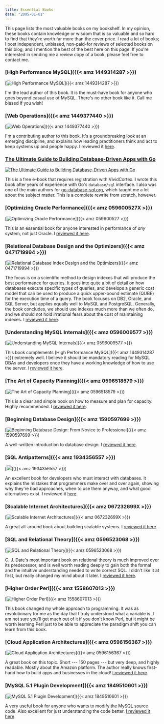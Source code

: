 ```yaml
---
title: Essential Books
date: "2005-01-01"
---
```

This page lists the most valuable books on my bookshelf. In my opinion, these books contain knowledge or wisdom that is so valuable and so hard to find that they're worth far more than the cover price. I read a lot of books; I post independent, unbiased, non-paid-for reviews of selected books on this blog; and I mention the best of the best here on this page. If you're interested in sending me a review copy of a book, please feel free to contact me.

### [High Performance MySQL]({{< amz 1449314287 >}})

[![High Performance MySQL](/media/2010/01/high_performance_mysql.jpg)]({{< amz 1449314287 >}})

I'm the lead author of this book. It is the must-have book for anyone who goes beyond casual use of MySQL. There's no other book like it. Call me biased if you wish!

### [Web Operations]({{< amz 1449377440 >}})

[![Web Operations](/media/2010/07/web_operations.gif)]({{< amz 1449377440 >}})

I'm a contributing author to this book. It's a groundbreaking look at an emerging discipline, and explains how leading practitioners think and act to keep systems up and people happy. I reviewed it [here](/blog/2010/07/03/a-review-of-web-operations-by-john-allspaw-and-jesse-robbins/).

### [The Ultimate Guide to Building Database-Driven Apps with Go](https://vividcortex.com/resources/building-database-driven-apps-with-go/)

[![The Ultimate Guide to Building Database-Driven Apps with Go](/media/2015/01/ultimate-guide.png)](https://vividcortex.com/resources/building-database-driven-apps-with-go/)

This is a free e-book that requires registration with VividCortex. I wrote this book after years of experience with Go's
`database/sql` interface. I also was one of the main authors for [go-database-sql.org](http://go-database-sql.org), which taught me a lot
about the subject matter. This is a complete rewrite from scratch, however.

### [Optimizing Oracle Performance]({{< amz 059600527X >}})

[![Optimizing Oracle Performance](/media/2009/11/optimizing_oracle_performance-150x150.jpg)]({{< amz 059600527 >}})

This is an essential book for anyone interested in performance of *any* system, not just Oracle. I [reviewed it here](/blog/2009/11/07/a-review-of-optimizing-oracle-performance-by-cary-millsap/).

### [Relational Database Design and the Optimizers]({{< amz 0471719994 >}})

[![Relational Database Index Design and the Optimizers](/media/2010/01/relational-index-design-optimizers-small.jpg)]({{< amz 0471719994 >}})

The focus is on a scientific method to design indexes that will produce the best performance for queries. It goes into quite a bit of detail on how databases execute specific types of queries, and develops a generic cost model that can be used to produce a quick upper-bound estimate (QUBE) for the execution time of a query. The book focuses on DB2, Oracle, and SQL Server, but applies equally well to MySQL and PostgreSQL. Generally, the book concludes, we should use indexes much more than we often do, and we should not hold irrational fears about the cost of maintaining indexes. I [reviewed it here](/blog/2010/09/19/a-review-of-relational-database-design-and-the-optimizers-by-lahdenmaki-and-leach/).

### [Understanding MySQL Internals]({{< amz 0596009577 >}})

[![Understanding MySQL Internals](/media/2010/02/understanding-mysql-internals-150x150.gif)]({{< amz 0596009577 >}})

This book complements [High Performance MySQL]({{< amz 1449314287 >}}) extremely well. I believe it should be mandatory reading for MySQL DBAs and developers once they have a working knowledge of how to use the server. I [reviewed it here](/blog/2010/02/19/a-review-of-understanding-mysql-internals-by-sasha-pachev/).

### [The Art of Capacity Planning]({{< amz 0596518579 >}})

[![The Art of Capacity Planning](/media/2009/10/Art-Capacity-Planning-150x150.gif)]({{< amz 0596518579 >}})

This is a clear and simple book on how to measure and plan for capacity. Highly recommended. I [reviewed it here](/blog/2009/10/24/a-review-of-the-art-of-capacity-planning-by-john-allspaw/).

### [Beginning Database Design]({{< amz 1590597699 >}})

[![Beginning Database Design: From Novice to Professional](/media/2009/08/beginning_database_design-125x150.gif)]({{< amz 1590597699 >}})

A well-written introduction to database design. I [reviewed it here](/blog/2009/08/22/a-review-of-beginning-database-design-by-clare-churcher/).<br style="clear: both" />

### [SQL Antipatterns]({{< amz 1934356557 >}})

[![](/media/2011/06/bksqla_xlargecover.jpg)]({{< amz 1934356557 >}})

An excellent book for developers who must interact with databases. It explains the mistakes that programmers make over and over again, showing why they're bad approaches, when to use them anyway, and what good alternatives exist. I reviewed it [here](/blog/2011/06/11/a-review-of-sql-antipatterns-by-bill-karwin/).<br style="clear: both" />

### [Scalable Internet Architectures]({{< amz 067232699X >}})

[![Scalable Internet Architectures](/media/2009/02/scalable_internet_architectures-150x150.jpg)]({{< amz 067232699X >}})

A great all-around book about building scalable systems. I [reviewed it here](/blog/2009/02/21/review-of-scalable-internet-architectures-by-theo-schlossnagle/).

### [SQL and Relational Theory]({{< amz 0596523068 >}})

[![SQL and Relational Theory](/media/2010/01/sql_and_relational_theory-150x150.gif)]({{< amz 0596523068 >}})

C. J. Date's most important book on relational theory is much improved over its predecessor, and is well worth reading deeply to gain both the formal and the intuitive understanding needed to write correct SQL. I didn't like it at first, but really changed my mind about it later. I [reviewed it here](/blog/2009/03/29/a-review-of-sql-and-relational-theory-by-c-j-date/).

### [Higher Order Perl]({{< amz 1558607013 >}})

[![Higher Order Perl](/media/2010/01/higher_order_perl-150x150.jpg)]({{< amz 1558607013 >}})

This book changed my whole approach to programming. It was as revolutionary for me as the day that I truly understood what a variable is. I am not sure you'll get much out of it if you don't know Perl, but it might be worth learning Perl just to be able to appreciate the paradigm shift you can learn from this book.

### [Cloud Application Architectures]({{< amz 0596156367 >}})

[![Cloud Application Architectures](/media/2010/01/cloud_application_architectures.gif)]({{< amz 0596156367 >}})

A great book on this topic. Short --- 150 pages --- but very deep, and highly readable. Mostly about the Amazon platform. The author really knows first-hand how to build apps and businesses in the cloud! [I reviewed it here](/blog/2010/07/04/a-review-of-cloud-application-architectures-by-george-reese/).

### [MySQL 5.1 Plugin Development]({{< amz 1849510601 >}})

[![MySQL 5.1 Plugin Development](/media/2010/01/mysql-plugin-development.jpg)]({{< amz 1849510601 >}})

A very useful book for anyone who wants to modify the MySQL source code. Also excellent for just understanding the code better. [I reviewed it here](/blog/2010/10/10/a-review-of-mysql-5-1-plugin-development-by-golubchik-and-hutchings/).
